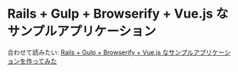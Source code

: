 # Rails + Gulp + Browserify + Vue.js なサンプルアプリケーション

合わせて読みたい: [Rails + Gulp + Browserify + Vue.js なサンプルアプリケーションを作ってみた](http://qiita.com/)
